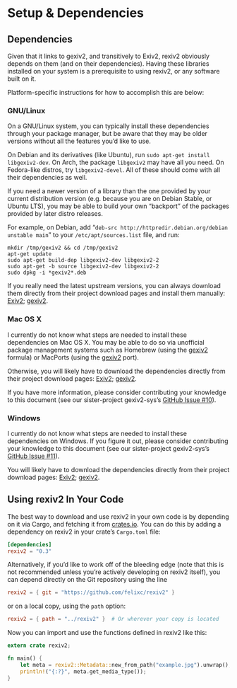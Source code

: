 Setup & Dependencies
====================

Dependencies
------------

Given that it links to gexiv2, and transitively to Exiv2, rexiv2 obviously
depends on them (and on their dependencies). Having these libraries installed on
your system is a prerequisite to using rexiv2, or any software built on it.

Platform-specific instructions for how to accomplish this are below:

### GNU/Linux

On a GNU/Linux system, you can typically install these dependencies through your
package manager, but be aware that they may be older versions without all the
features you’d like to use.

On Debian and its derivatives (like Ubuntu), run `sudo apt-get install
libgexiv2-dev`. On Arch, the package `libgexiv2` may have all you need. On
Fedora-like distros, try `libgexiv2-devel`. All of these should come with all
their dependencies as well.

If you need a newer version of a library than the one provided by your current
distribution version (e.g. because you are on Debian Stable, or Ubuntu LTS), you
may be able to build your own “backport” of the packages provided by later
distro releases.

For example, on Debian, add “`deb-src http://httpredir.debian.org/debian
unstable main`” to your `/etc/apt/sources.list` file, and run:

```shell
mkdir /tmp/gexiv2 && cd /tmp/gexiv2
apt-get update
sudo apt-get build-dep libgexiv2-dev libgexiv2-2
sudo apt-get -b source libgexiv2-dev libgexiv2-2
sudo dpkg -i *gexiv2*.deb
```

If you really need the latest upstream versions, you can always download them
directly from their project download pages and install them manually:
[Exiv2][exiv2-dl]; [gexiv2][gexiv2-dl].

### Mac OS X

I currently do not know what steps are needed to install these dependencies on
Mac OS X. You may be able to do so via unofficial package management systems
such as Homebrew (using the [gexiv2][gexiv2-brew] formula) or MacPorts (using
the [gexiv2][gexiv2-port] port).

Otherwise, you will likely have to download the dependencies directly from their
project download pages: [Exiv2][exiv2-dl]; [gexiv2][gexiv2-dl].

If you have more information, please consider contributing your knowledge to
this document (see our sister-project gexiv2-sys’s
[GitHub Issue #10](https://github.com/felixc/gexiv2-sys/issues/10)).

### Windows

I currently do not know what steps are needed to install these dependencies on
Windows. If you figure it out, please consider contributing your knowledge to
this document (see our sister-project gexiv2-sys’s
[GitHub Issue #11](https://github.com/felixc/gexiv2-sys/issues/11)).

You will likely have to download the dependencies directly from their project
download pages: [Exiv2][exiv2-dl]; [gexiv2][gexiv2-dl].

[exiv2-dl]: http://www.exiv2.org/download.html
[gexiv2-dl]: https://wiki.gnome.org/Projects/gexiv2/BuildingAndInstalling
[gexiv2-brew]: http://brewformulas.org/Gexiv2
[gexiv2-port]: https://trac.macports.org/browser/trunk/dports/gnome/gexiv2/Portfile


Using rexiv2 In Your Code
-------------------------

The best way to download and use rexiv2 in your own code is by depending on it
via Cargo, and fetching it from [crates.io][crates-rexiv2]. You can do this by
adding a dependency on rexiv2 in your crate’s `Cargo.toml` file:

```toml
[dependencies]
rexiv2 = "0.3"
```

Alternatively, if you’d like to work off of the bleeding edge (note that this is
not recommended unless you’re actively developing on rexiv2 itself), you can
depend directly on the Git repository using the line

```toml
rexiv2 = { git = "https://github.com/felixc/rexiv2" }
```

or on a local copy, using the `path` option:

```toml
rexiv2 = { path = "../rexiv2" }  # Or wherever your copy is located
```

Now you can import and use the functions defined in rexiv2 like this:

```rust
extern crate rexiv2;

fn main() {
    let meta = rexiv2::Metadata::new_from_path("example.jpg").unwrap();
    println!("{:?}", meta.get_media_type());
}
```

[crates-rexiv2]: https://crates.io/crates/rexiv2
